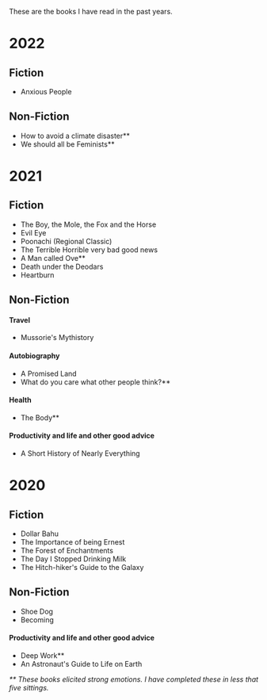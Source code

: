 These are the books I have read in the past years.
# 2022
## Fiction
* Anxious People

## Non-Fiction
* How to avoid a climate disaster\*\*
* We should all be Feminists\*\*


# 2021
## Fiction
* The Boy, the Mole, the Fox and the Horse
* Evil Eye
* Poonachi (Regional Classic)
* The Terrible Horrible very bad good news
* A Man called Ove\*\*
* Death under the Deodars
* Heartburn

## Non-Fiction
#### Travel
* Mussorie's Mythistory
#### Autobiography
* A Promised Land
* What do you care what other people think?\*\*
#### Health
* The Body\*\*
#### Productivity and life and other good advice
* A Short History of Nearly Everything

# 2020
## Fiction
* Dollar Bahu
* The Importance of being Ernest
* The Forest of Enchantments
* The Day I Stopped Drinking Milk
* The Hitch-hiker's Guide to the Galaxy
## Non-Fiction
* Shoe Dog
* Becoming
#### Productivity and life and other good advice
* Deep Work\*\*
* An Astronaut's Guide to Life on Earth

*\*\* These books elicited strong emotions. I have completed these in less that five sittings.*